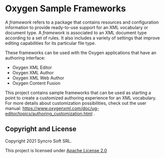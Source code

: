 # Oxygen Sample Frameworks

A *framework* refers to a package that contains resources and configuration information to provide ready-to-use support for an XML vocabulary or document type. A *framework* is associated to an XML document type according to a set of rules. It also includes a variety of settings that improve editing capabilities for its particular file type. 

These frameworks can be used with the Oxygen applications that have an authoring interface:
- Oxygen XML Editor
- Oxygen XML Author
- Oxygen XML Web Author
- Oxygen Content Fusion

This project contains sample frameworks that can be used as starting a point to create a customized authoring experience for an XML vocabulary. For more details about customization possibilities, check out the user manual: https://www.oxygenxml.com/doc/ug-editor/topics/authoring_customization.html .

Copyright and License
---------------------
Copyright 2021 Syncro Soft SRL.

This project is licensed under [Apache License 2.0](./LICENSE)




